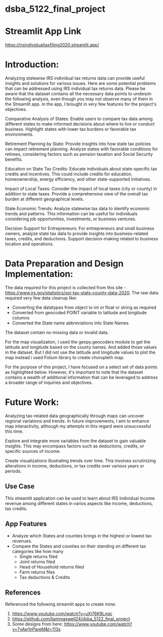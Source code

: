 # dsba_5122_final_project


# Streamlit App Link
https://irsindividualtaxfiling2020.streamlit.app/

# Introduction:
Analyzing statewise IRS individual tax returns data can provide useful insights and solutions for various issues. Here are some potential problems that can be addressed using IRS individual tax returns data. Please be aware that the dataset contains all the necessary data points to underpin the following analysis, even though you may not observe many of them in the Streamlit app. In the app, I brought in very few features for the project's objectives.

Comparative Analysis of States: Enable users to compare tax data among different states to make informed decisions about where to live or conduct business. Highlight states with lower tax burdens or favorable tax environments.

Retirement Planning by State: Provide insights into how state tax policies can impact retirement planning. Analyze states with favorable conditions for retirees, considering factors such as pension taxation and Social Security benefits.

Education on State Tax Credits: Educate individuals about state-specific tax credits and incentives. This could include credits for education, homeownership, energy efficiency, and other state-supported initiatives.

Impact of Local Taxes: Consider the impact of local taxes (city or county) in addition to state taxes. Provide a comprehensive view of the overall tax burden at different geographical levels.

State Economic Trends: Analyze statewise tax data to identify economic trends and patterns. This information can be useful for individuals considering job opportunities, investments, or business ventures.

Decision Support for Entrepreneurs: For entrepreneurs and small business owners, analyze state tax data to provide insights into business-related taxes, credits, and deductions. Support decision-making related to business location and operations.

# Data Preparation and Design Implementation:
The data required for this project is collected from this site - https://www.irs.gov/statistics/soi-tax-stats-county-data-2020. The raw data required very few data cleanup like:

- Converting the datatypes from object to int or float or string as required
- Converted from geocoded POINT variable to latitude and longitude columns
- Converted the State name abbreviations into State Names

The dataset contain no missing data or invalid data.

For the map visualization, I used the geopy.geocoders module to get the latitude and longitude based on the county names. And added those values in the dataset. But I did not use the latitude and longitude values to plot the map instead i used Folium library to create choropleth map. 

For the purpose of this project, I have focused on a select set of data points as highlighted below. However, it's important to note that the dataset contains a wealth of additional information that can be leveraged to address a broader range of inquiries and objectives.

# Future Work:

Analyzing tax-related data geographically through maps can uncover regional variations and trends. In future improvements, I aim to enhance map interactivity, although my attempts in this regard were unsuccessful this time.

Explore and integrate more variables from the dataset to gain valuable insights. This may encompass factors such as deductions, credits, or specific sources of income.

Create visualizations illustrating trends over time. This involves scrutinizing alterations in income, deductions, or tax credits over various years or periods.

## Use Case
This streamlit application can be used to learn about IRS Individual Income revenue among different states in varios aspects like income, deductions, tax credits. 

## App Features
- Analyze which States and counties brings in the highest or lowest tax revenues.
- Compare the States and counties on their standing on different tax categories like how many 
    - Single returns filed
    - Joint returns filed
    - Head of Household returns filed
    - Farm returns files
    - Tax deductions & Credits 

## References
Referenced the following streamlit apps to create mine:
1. https://www.youtube.com/watch?v=uXj76K9Lnqc
2. https://github.com/liammaxwell24/dsba_5122_final_project
3. Some designs from here: https://www.youtube.com/watch?v=7yAw1nPareM&t=113s
